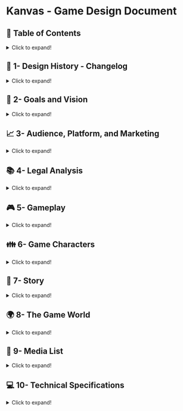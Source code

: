 # Kanvas - Game Design Document<br/>

## :pushpin: Table of Contents
<details>
<summary> Click to expand! </summary>

- [1- Design History - Changelog](#history)
- [2- Goals and Vision](#goals-vision)
  - [2.1 Gameplay synopsis](#gameplay-synopsis)
- [3- Audience, Platform, and Marketing](#audience-platform-market)
  - [3.1 Target audience](#target-audience)
  - [3.2 Platform](#platform)
  - [3.3 System requirements](#system-requirements)
  - [3.4 Top performers](#top-performers)
  - [3.5 Feature comparison](#feature-comparison)
  - [3.6 Sales expectations](#sales-expectations)
- [4- Legal Analysis](#legal-analysis)
- [5- Gameplay](#gameplay)
  - [5.1 Overview](#overview)
  - [5.2 Gameplay description](#gameplay-description)
  - [5.3 Controls](#controls)
    - [5.3.1 Interfaces](#interfaces)
  - [5.4 Rules](#rules)
  - [5.5 Game Procedures](#game-procedures)
  - [5.6 Scoring/winning conditions](#score-win-conditions)
  - [5.7 Modes and other features](#modes)
  - [5.8 Levels](#levels)
    - [5.8.1 Level 0 - The dead tree](#level-0)
    - [5.8.2 Level L - The lighthouse](#level-l)
    - [5.8.3 Level P - The power plant](#level-p)
    - [5.8.1 Level B - The buried city](#level-b)
    - [5.8.1 Level *[letter]* - The *[name]*](#level-letter)
    - [5.8.1 Level 5 - The new tree](#level-5)
  - [5.9 Flowchart](#flowchart)
  - [5.10 Editor](#editor)
- [6- Game Characters](#game-characters)
  - [6.1 Character design](#character-design)
  - [6.2 Types](#types)
    - [6.2.1 PCs (player characters)](#player-characters)
    - [6.2.2 NPCs (nonplayer characters)](non-player-characters)
- [7- Story](#story)
  - [7.1 Synopsis](#synopsis)
  - [7.2 Complete story](#complete-story)
  - [7.3 Backstory](#backstory)
  - [7.4 Narrative devices](#narrative-devices)
  - [7.5 Subplots](#subplots)
    - [7.5.1 Subplot #1](#subplot1)
    - [7.5.2 Subplot #2](#subplot2)
- [8- The Game World](#game-world)
  - [8.1 Overview](#overview)
  - [8.2 Key locations](#key-locations)
  - [8.3 Travel](#travel)
  - [8.4 Mapping](#mapping)
  - [8.5 Scale](#scale)
  - [8.6 Physical objects](#physical-objects)
  - [8.7 Weather conditions](#weather-conditions)
  - [8.8 Day and night](#day-and-night)
  - [8.9 Time](#time)
  - [8.10 Physics](#physics)
  - [8.11 Society/ culture](#society-culture)
- [9- Media List](#media-list)
  - [9.1 Interface assets](#interface-assets)
  - [9.2 Environments](#environments)
  - [9.3 Characters](#characters)
  - [9.4 Animation](#animation)
  - [9.5 Music and sound effects](#music-and-sound-effects)
- [10- Technical Specifications](#technical-specifications)
  - [10.1 Technical analysis](#technical-analysis)
    - [10.1.1 New technology](#new-technology)
    - [10.1.2 Major software development tasks](#major-software-development-tasks)
    - [10.1.3 Risks](#risks)
    - [10.1.4 Alternatives](#alternatives)
    - [10.1.5 Estimated resources required](#estimated-resources-required)
  - [10.2 Development platform and tools](#development-platform-and-tools)
    - [10.2.1 Software](#software)
    - [10.2.2 Hardware](#hardware)
  - [10.3 Delivery](#delivery)
    - [10.3.1 Required hardware and software](#required-hardware-and-software)
    - [10.3.2 Required materials](#required-materials)
  - [10.4 Game engine](#game-engine)
    - [10.4.1 Technical specs](#technical-specs)
    - [10.4.2 Design](#design)
    - [10.4.3 Collision detection](#collision-detection)
  - [10.5 Interface technical specs](#interface-technical-specs)
  - [10.6 Controls' technical specs](#controls-technical-specs)
  - [10.7 Lighting models](#lighting-models)
    - [10.7.1 Modes](#modes)
    - [10.7.2 Models](#models)
    - [10.7.3 Light-sources](#light-sources)
  - [10.8 Rendering system](#rendering-system)
    - [10.8.1 Camera](#camera)
  - [10.9 Internet/network spec](#internet-network-spec)
  - [10.10 System parameters](#system-parameters)
    - [10.10.1 Max players](#max-players)
    - [10.10.2 Servers](#servers)
    - [10.10.3 Customization](#customization)
    - [10.10.4 Connectivity](#connectivity)
    - [10.10.5 Websites](#websites)
    - [10.10.6 Persistence](#persistence)
    - [10.10.7 Saving games](#saving-games)
    - [10.10.8 Loading games](#loading-games)
  - [10.11 Other](#other)
    - [10.11.1 Help](#help)
    - [10.11.2 Manual](#manual)
    - [10.11.3 Setup](#setup)

</details>

## :date: 1- Design History - Changelog <a name="history"></a>
<details>
<summary> Click to expand! </summary>

Include what, when and who changed the GDD for future reference and knowing exactly where to focus when someone else check the document (Use a table). This makes it simple and effortless to track changes to the document.

| V.  | Date       | Description | Author |
|-----|------------|-------------|--------|
| 1.0 | 13/09/2021 | Created the document | Viktor Rydsund |
| 1.1 | 13/09/2021 | Wrote a first draft of 2, 3, 4, 5, 6 and 10 | Mattias Smedman |
| 1.2 | 13/09/2021 | Wrote a first draft of 7 and 8 | Viktor Rydsund |
| 1.3 | 13/09/2021 | Wrote a first draft of 9 | Jonathan Ryytty |
| 1.4 | 26/09/2021 | Reformatted document to markdown | Danny Darwiche |
| 1.5 | 10/10/2021 | Added collapsible chapters, emojis. Updated 4, 5.8, 8.1, 8.2, 8.7, 8.11, 9.5 | Danny Darwiche

</details>

## :mag_right: 2- Goals and Vision <a name="goals-vision"></a>
<details>
<summary> Click to expand! </summary>

Our goal is to create a short and sweet game that takes the player through a journey of discovery through the use of music and colours. We want to create an experience where the player travels through the emotions of sadness, loneliness, friendship and ultimately happiness. We hope to do this through a story without words, told simply through the use of the music, colours, and the world under the ice.

### 2.1 Gameplay synopsis <a name="gameplay-synopsis"></a>
We want to create a very relaxing gameplay loop. The main gameplay loop is simply ice skating without any overwhelmingly complex controls. As the player skates, music will be created through their movement, and the world will react to them based on their input. Through this we hope to create a unique experience.

The game starts off black and white, in the middle of a frozen body of water. The music will be quiet and feel sad, but as the player explores, the world starts to be filled in with colour and the music starts changing. We’re going to aim for a look that reminds people of Ink and Watercolours, we don’t want it to be realistic but we want it to be something that the players can relate to, and that they feel relaxed by.

</details>

## :chart_with_upwards_trend: 3- Audience, Platform, and Marketing <a name="audience-platform-market"></a>
<details>
<summary> Click to expand! </summary>

### 3.1 Target audience <a name="target-audience"></a>
Our target audience is the people who play games a lot more casually. We aren’t aiming at any specific age group, as casual games are becoming increasingly popular even within the age groups that typically play more active games.

We aim to create a game that women can resonate with in some form.

### 3.2 Platform <a name="platform"></a>
We will be developing the game for Windows, Mac and Linux. The reason for this is that Unity natively can build to these platforms without any additional development effort from us.

### 3.3 System requirements <a name="system-requirements"></a>
We’re aiming to have low system requirements as we are not going for very realistic or intensive graphics, though there might be some aspects that require a bit more power from the PC. We have plans to address these performance issues if they come up.

### 3.4 Top performers <a name="top-performers"></a>
ABZU (2016) is one of the best selling games of this type of casual gameplay. In ABZU, you play as a diver swimming alongside aquatic life, and you explore the world that’s under the water directly. While we could not find direct sales figures, it was near the top of the week and month of it’s release on every platform it was released on.

A short hike (2019) is another game that sold very well in a similar genre. In a short hike, the player is tasked with climbing a mountain, and to do so they must interact with the world to unlock new abilities. A short hike also sold very well, doing incredibly well on the Switch compared to how they did on Steam, even though they also did well on Steam.

Journey (2012) is a game that’s known worldwide for its amazing success. In Journey, the player is a robed figure that travels across a vast desert. In Journey there are no words spoken, even though the player can even interact with other players at times. While the exact figures are hard to find, it’s very easy to find that Journey was a very popular game that sold incredibly well on every platform it was released on.

We also took inspiration from The Ramp (2021). The ramp is a simple game where the player plays as a skateboarder on a ramp. While it differs a bit from the previous games, we were inspired by the very simple but catching mechanics of the game. The ramp isn’t nearly as well known as the games mentioned previously, but it is still a game that was well received by those that have played it.

### 3.5 Feature comparison <a name="feature-comparison"></a>
In the first three games mentioned, the player is still actively involved in making events transpire. We aim to create a game where even though the play interacts with the world, it should not feel like the player is in control of the world. Through the use of ice, we have a constant layer between the world that the player is interacting with and the player themself. The colour mechanic is also something that these games do not have. Seeing the world gain colour we hope evokes a feeling of exploration, without the world actually having been changed itself, compared to these games where the world changes because the player is in new areas.

### 3.6 Sales expectations <a name="sales-expectations"></a>
Our current plan is to release this game on Itch, however we’ve been discussing the possibility of releasing this as a commercial game on Steam if it turns out well. We don’t have any specific sales expectations, and would more so be doing it to have had the experience of fully releasing a game on Steam. As the development costs will be minimal, this is an opportune chance to do so.

</details>

## :books: 4- Legal Analysis <a name="legal-analysis"></a>
<details>
<summary> Click to expand! </summary>

Unity allows for games to be released commercially for free as long as the game is developed by a company that makes less than $100k.

We'll be using FMod to combine Unity and Sound easily. The license for FMod is free as long as we've made less than $200k in revenue this year, which we're not expecting in the slightest.

Maya’s license does not allow us to sell the game commercially unless we pay for it. We might need to focus on Blender if we decide to go the route of commercially licensing this game.

We will keep the commercial aspect in mind for every asset we might buy.

We will need to check if the name “Kanvas” is a name that we are free to use, however the name is easily changed so this is not a big concern at this moment.

All of this is mainly dependent on how well the game turns out. We want to have a good game that we can point towards and say that we have officially licensed by the time we finish our studies, and this is a good chance for this to happen.

</details>

## :video_game: 5- Gameplay <a name="gameplay"></a>
<details>
<summary> Click to expand! </summary>

### 5.1 Overview <a name="overview"></a>
The core gameplay loop is incredibly simple. The game starts off black and white, and the player moves on the ice through skating, possibly through the use of matching a rhythm, and as they explore the world they will encounter wild life, typically that lives under the ice, that they can sync up with to create unique events. After triggering a big event, the player will unlock the ability to see a new colour.

![Gameplay](https://drive.google.com/uc?export=view&id=1BFIyZmLKUMcRTxv-Z7jZ3JtbRwBXypP6)

### 5.2 Gameplay description <a name="gameplay-description"></a>
As the player moves through the world, they will encounter different events. The player will need to interact with these events through various means. The ways to interact with the events is the following ways:

Leading a fish from one point to another. Helping the fish find its way back to it’s school makes the fish swim happily in a way that knocks something over, which releases a colour back into the world.

The player has to match the pattern that fish are swimming in to make them move in a certain way.

The player has to move over certain areas of the ice that play unique sounds whenever the player is on them to wake up a sleeping animal.

The player has to follow a fish that tries to run away from her.

The player has to help a crab get through a maze by swimming above it while following the pattern of the maze.

### 5.3 Controls <a name="controls"></a>
The full controls are still undecided. We’re planning on trying a few different versions to find which works the best for a relaxing game.

The controller we are the most interested in is one where you have to press keys in a certain rhythm to move forward, however we are conscious of how it might make the game feel more stressful than it should. An example of this is to use A and D to alternate between which leg you’re using to move, and using left and right arrow keys to turn, and the player has to alternate A and D to a rhythm.

![Controls](https://drive.google.com/uc?export=view&id=1KgBTJAzdxnHzwy2c-fG0bcggU_Q6oTln)

Another version is where instead of the player having to match a rhythm in their movement, we instead just have the animations and sounds from hitting the ice match a rhythm. This takes out a lot of the gameplay from moving around, where we instead just let the player move freely through the use of WASD, however it might lead to a much more relaxing gameplay feel.

#### 5.3.1 Interfaces <a name="interfaces"></a>
Main Menu Example:

![MainMenu](https://drive.google.com/uc?export=view&id=1PG7Oyxe07W6tfUmoL7jBdFJYS293GUHi)

In the main menu, the player only has three different choices. They can either start the game, change the settings, or quit. We might possibly add a load feature if the game ends up being longer than ~1 hour.

While the game is running, there isn’t actually any interface or UI. The player has no resource or information that they need to track, so we’re leaving the in-game screen as clean as possible, so that there’s more space for the player to look at the world.

### 5.4 Rules <a name="rules"></a>
If you have created a prototype, describing the rules of your game will be much easier. You will need to define all the game objects, concepts, their behaviors, and how they relate to one another in this section.

The player only has black and white colours at the start of the game.

The player unlocks more colours as they complete various events. These events will be filled in here as the game is developed:
- The player can swim over specific parts of the ice to play sounds. These sounds will trigger events when played in the right order.
- Certain fish will follow the player to a location. If the player strays too far from the goal while guiding the fish will swim back to its original location.
- The player has to swim in specific patterns to match with the fish.

The player has no way of directly interacting with the wild life, as in they can not touch it. Any interaction they have will be distant.

Wildlife fish will be swimming around under the ice for the player to look at. Most of these will be swimming aimlessly.

If the player gets lost or does not make progress for a certain amount of time, a noticeable fish will help guide the player towards their goal.

### 5.5 Game Procedures <a name="game-procedures"></a>
The player wakes up, with no colours unlocked. They explore the ice and find one of a few events, finishing it will unlock a new colour. Once they’ve done this for all the events, the game is finished.

### 5.6 Scoring/winning conditions <a name="score-win-conditions"></a>
The win condition of the game happens when the player has finished all the major events and they have unlocked all the colours. When they’ve done this, the game will trigger an ‘end scene’ event that will be a drastic encounter that makes the player lose all their colours again for a short while. Once they get them all back to a short impactful moment, the game will end.

### 5.7 Modes and other features <a name="modes"></a>
After the game has ended the player is free to skate around on the ice.

### 5.8 Levels <a name="levels"></a>
The designs for each level should be laid out here. The more detailed the better.

The game does not feature levels in the traditional sense since the game has a non-linear open world progression. Instead there are a set amount of locations in the world the player needs to find where they can interact with their surroundings. We consider these locations and interactions Kanvas' levels.

#### 5.8.1 Level 0 - The dead tree <a name="level-0"></a>
This is the area the player starts the game from and is placed at the center of the map. At the start of the game, when the player has no colors unlocked, this area is barren and the only thing the player can outline is the stem and branches of a tree. This tree and area is a central location to the game as it will change throughout the playthrough and be the final location the player needs to return to once all colors have been unlocked. This serves as a tutorial, introducing the companion fish and teaching the player how to skate and sync to the music.

*[Images/sketches of the location to be added.]*

#### 5.8.2 Level L - The lighthouse <a name="level-l"></a>
The lighthouse is located at the eye of a storm. The player has to navigate through the storm to reach this place. The storm is hard to navigate through and constantly pushes the player away from the center disorienting them. The lighthouse is filled with water, inhabited by countless of eels. Every now and then they send out shocks of electricity, temporarily lighting the lighthouse. The player can use this beam of light whenever it appears to realign themselves and push through towards the center. At the center it is calm and quiet. Some interaction is to be performed here.

*[Images/sketches of the location to be added.]*

#### 5.8.3 Level P - The power plant <a name="level-p"></a>
The plant is a submerged frozen power plant with large silos and chimneys extruding the ice. Different types of animals use this place as their playground creating music with the different parts of the plant. For instance frogs croaking into the large silos to create reverbs and echoes. The play is expected to accompany their music with their own to complete some interaction.

*[Images/sketches of the location to be added.]*

#### 5.8.4 Level B - The buried city <a name="level-b"></a>
The buried city is an area of the game where a large city is buried under ice. The player can skate freely around above it and see aquatic life that has inhabited the buildings and streets. In this city different types of fish are lost and the player needs to lead them back to their shoal. The player thus explores the city and helps the animals they find.

*[Images/sketches of the location to be added.]*

#### 5.8.5 Level *[Letter]* - The *[name]* <a name="level-letter"></a>
[Location still to be determined]

#### 5.8.6 Level 5 - The new tree <a name="level-5"></a>
The new tree is the same location as the dead tree (level 0). The difference is that the player, at this stage, has unlocked all the colors and the scene has thus changed. The area is now sprawling with life and color. This is the place where the finale of the game will take place. Whilst the ending isn't finished one thought is a confrontation with the orca.

*[Images/sketches of the location to be added.]*

### 5.9 Flowchart <a name="flowchart"></a>
Create a flowchart showing all the areas and screens that will need to be created.

Below is the basic outline of how we imagine the game world. The world is open, meaning that each section of the map is accessible from the get-go. Each area has a subset of meaningful interactions.

The following is an example of how such an event might be structured:

EX) **Section A**: Has the interaction of guiding a single lost red fish back to the school of fish with the corresponding color. Doing this will unlock the color “Red” and the accompanying music.

**Section E**: This is the final area of the game. When all other areas have been completed the end event happens here

![WorldLayout](https://drive.google.com/uc?export=view&id=1LcCZqW5GkJ2moDL5mDXKRCWWynhtrk5-)

### 5.10 Editor <a name="editor"></a>

</details>

## :family: 6- Game Characters <a name="game-characters"></a>
<details>
<summary> Click to expand! </summary>

This is where you describe any game characters and their attributes.

### 6.1 Character design <a name="character-design"></a>
The character is a woman who wakes up alone on the ice. We’re going for a watercolour and ink feel on everything, so they will have clear defined lines, and when colours are all in the world again they  will be colourful.

### 6.2 Types <a name="types"></a>

#### 6.2.1 PCs (player characters) <a name="player-characters"></a>
Our player character has no attributes that they need to keep track of. It’ll simply be just a character that you can move around freely.

#### 6.2.2 NPCs (non-player characters) <a name="non-player-characters"></a>
If your game involves character types, you will need to treat each one as an object, defining its properties and functionality.

Our game has no NPCs that the player talks to interacts with, but there will be a large amount of NPC animals. Each unique animal will get a subsection here that explains their purpose:

##### 6.2.2.1 Behavior
If the artificial intelligence is an important component of your project since the NPCs have a set of complex intertwined systems, you should open a subsection or whole section only for it.
We will be utilizing a few versions of AI to create a natural feeling wildlife. Most of the fish will be controlled through Boids, so that they appear to be moving around naturally. Some of the other fishes will use pathfinding and behaviour trees to make sure that they’re more noticeable, but still feel natural.

</details>

## :speech_balloon: 7- Story <a name="story"></a>
<details>
<summary> Click to expand! </summary>

### 7.1 Synopsis <a name="synopsis"></a>
A lost ice-skater befriends a fish and restores colour and music to the world. The fish dies and the protagonist becomes sad. Later the fish is revealed to be alive and the world becomes vibrant again.

### 7.2 Complete story <a name="complete-story"></a>
This is your chance to outline the entire story. Do not just tell the story, structure it as it will unfold in the gameplay and try to follow the dramatic arcs presented in class.

**Chapter 1**:

The basic premise of the story is as follows: The polar ice caps have melted and the world has been flooded. A new ice age begins and the ocean is frozen yet again. Leaving only the tip of once recognizable landmarks above the heavy curtain of ice.

Lost and frozen our protagonist wakes up with no memories of events prior. As the protagonist fully wakes up it dawns that something is amiss. The “colours of music” are long gone leaving only a black and white silhouette.

Wandering the desolated planes of ice our protagonist crosses paths with seemingly the only other life around. A little red fish. This strange meeting does not go as planned as the red fish initially is avoidant of any interaction.

. . .

Note: - Below are writing prompts used to plot out key happenings in the story.

**Chapter 2**:

As our protagonist learns more of the world she understands that through ice-skating the world can be altered.

**Chapter ?**:

The little red fish who now has become a friend in need dies. The death of the fish launches our protagonist back into a cycle of hopelessness as the “colours of music” fade once more.

**Ending**:

Suddenly powerful rhythmic thuds can be felt as the ice shakes. The thuds seem to hint at our protagonist, urging her to follow and investigate. Following the thuds to its source it becomes clear that our friend the red fish survived. This reveal makes our protagonist so happy the “colors of music” return.

### 7.3 Backstory <a name="backstory"></a>
Describe any important elements of your story that do not tie directly into the gameplay. For instance, the backstory of how the dwarfs found ancient weapons and as such they dominate the region. It does not need to make it to the actual game but it is good as reference.

As mentioned, the story takes place on a large frozen over sea. In this story the presence of music and colours are tied together. Meaning music has a dimension of form and colour.

### 7.4 Narrative devices <a name="narrative-devices"></a>
Describe the various ways in which you plan to reveal the story. What are the devices you plan to use to tell the story?

The story is never told explicitly but instead via exploration and interaction with the environment. Ice being see-through lends itself to telling stories under the ice.

### 7.5 Subplots <a name="subplots"></a>
Since games do not need to be linear, there might be numerous smaller stories interwoven into the main story. Describe each of these subplots and explain how they tie into the gameplay and the master plot.

#### 7.5.1 Subplot #1 <a name="subplot1"></a>
Our protagonist encounters a ginormous eye frozen solid near the surface of the ice. Later as colour is restored the eye opens and the iris starts looking around. This orca is later responsible for the loud thuds guiding our player back to the red fish.

#### 7.5.2 Subplot #2 <a name="subplot2"></a>
tbd

</details>

## :earth_africa: 8- The Game World <a name="game-world"></a>
<details>
<summary> Click to expand! </summary>

### 8.1 Overview <a name="overview"></a>
In a lot of ways the world is reminiscent to ours taking place in a not so distant future. The exception however is that the world is flooded by the oceans with a thick layer of ice encapsulating it. The players world exists only on the ice. The aquatic life however live freely within the ruins of the past civilization.

It is a cold and desolate world for anything above the surface, with the only colors left being black and white. With time, warmth is restored to the world through music, colors and friendship as the player interacts with the world around them. Whilst the environmental setting is explicit, the majority of elements in the world are left implicit. An empty canvas onto which the player can project their own interpretation and meaning hence the games title and the game starting of as black and white but allowing the player to create music and even draw on the ice with their trails.

### 8.2 Key locations <a name="key-locations"></a>
The game will feature a lot of locations, some more important than others. They can be categorized as 2 types, Essential and Atmospheric. The essential locations are the ones outlined in section 5.8 Levels. The player is required to find them in order to complete the game. The atmospheric locations can be thought of as decorations. They fill the world with variation, breaking up the monotony of the otherwise flat and boring world the player would be presented when skating from one essential location to the next. The atmospheric don't serve an interactive purpose. They are mostly a visual component which also helps the player orient themselves in the world and get a sense of direction.

List of locations:

<details>
<summary> The dead tree </summary>

- **Type**: Essential
- **Number of colors**: None
- **Breadcrumb**: The only tree, companion fish
- **Description**: This is the starting area of the game which is at the center of the world. It features a lone tree breaking through the ice at the bottom of the stem. Initially it looks dead, a bare tree with no leaves, no color, the ice surrounding it being completely white. This is because the player has yet to explore the world and unlock any new colors. As the player progresses and unlocks new colors in the world, color and life is brought back to this tree and it's surroundings. The tree revitalizes and leaves reappear, under the ice all sorts of fish can be seen swimming around. Whether the tree was actually ever dead and regrown or if the character simple changes their point of view of the world as the game progresses will never be explicitly stated. This is part of the subtle environmental storytelling where as few things are defined allowing the player to project their own interpretation and meaning to the different interactions and developments of the world.

</details>

<details>
<summary> The lighthouse </summary>

- **Type**: Essential
- **Number of colors**: 0-3
- **Breadcrumb**: Snow storm, light beam
- **Description**: The lighthouse is covered in a heavy snow storm. Only at the eye of the storm can tranquility be found. The player must endure the storm and push their way through despite its attempts to force the player out. Inside the storm the player has little chance of navigating through since they will be moved and rotated by the storm all the while the view is very limited. They are however not alone. The lighthouse is full with water with eels living inside. Whenever they release a pulse of electricity the lighthouse lights up for a couple of seconds. This will give the player the direction they need to navigate the storm. Thus, even after civilizations fall the trusty lighthouse still fulfills its purpose (with a little help from its new residents). Thematically the storm and lighthouse represent the feeling of being lost and overwhelmed yet overcoming adversity and finding a state of peace thanks to a little help. Once at the center, the player can perform some interaction to unlock a color.

</details>

<details>
<summary> The power plant </summary>

- **Type**: Essential
- **Number of colors**: 0-3
- **Breadcrumb**: Faint music in the distance
- **Description**: The power plant is a visual representation of the cause of the state of the world. Disregard of the environment causes the civilization to fall. Once a hostile place it now serves as a playground for animals where they create their own music using the husk of the very thing that once threatened their eco system. The player can hear the sound of frogs croaking into silos or seals barking into pipes long before they reach the location. At this place the player needs to harmonize with the animals to create some musical piece thus unlocking a new color.

</details>

<details>
<summary> The buried city </summary>

- **Type**: Essential
- **Number of colors**: 0-3
- **Breadcrumb**: Large city under ice, companion fish
- **Description**: The buried city is an artifact of the past civilization now inhabited by aquatic life. Since the player is above the city they can freely skate above it and explore it from any angle. Here some lost fish can be found and the player can guide them through the streets and buildings of the city to return the to their shoal. This is the interaction that takes place at this location.

</details>

<details>
<summary> The new tree </summary>

- **Type**: Essential
- **Number of colors**: 4
- **Breadcrumb**: Trail of leaves, companion fish
- **Description**: The new tree is actually the same tree from the starting location. At this point of the game a lot has changed and the scenery with the original tree looks very different to the point where one could assume it is a different one. "The new tree" alludes to "the new me" referencing that the character and player have changed since the start of their journey and are not the same as they were. Whether a physical change (the tree revitalized) or a emotional change (perspective of the world) the scene is set for the player to determine this themselves. This is the finale location of the game. Once here the player will need to complete one final interaction before the climax of the game. What the finale will be is still undetermined.

</details>

<details>
<summary> The ice canyon </summary>

- **Type**: Atmospheric
- **Number of colors**: None
- **Breadcrumb**: None
- **Description**: A large canyon of separated ice frozen deep into the ocean. Serves as some world border or cutoff point limiting access to some areas from certain directions.

</details>

<details>
<summary> The frozen waterfalls </summary>

- **Type**: Atmospheric
- **Number of colors**: None
- **Breadcrumb**: None
- **Description**: A small area featuring rivers and waterfalls frozen solid. A peaceful and quiet stop on the road. The player can skate of course skate behind the waterfall to find some hidden thing.

</details>

<details>
<summary> The flower field </summary>

- **Type**: Atmospheric
- **Number of colors**: None
- **Breadcrumb**: None
- **Description**: A field of flowers on the ice. Near some shore or hill a field of flora are stuck in the ice creating a field of flowers on top of the ice. No necessary interaction just a colorful field of flowers to skate amongst with the music.

</details>

<details>
<summary> The orca </summary>

- **Type**: Atmospheric
- **Number of colors**: None
- **Breadcrumb**: None
- **Description**: An orca frozen solid along the surface of the ice. At first it is not visible because the required colors are missing. As more colors are unlocked new elements to the orca become visible. For instance if we unlock blue, we can spot a large blue eye looking back at us from the ice. As more colors are unlocked more warmth is brought into the world through color, music and friendship. This warmth causes the orca to thaw eventually breaking out of the ice and returning into the waters. Visiting this place after it has escaped will leave trails of its path and shattered ice.

</details>

<br/>

![WorldLayout](https://drive.google.com/uc?export=view&id=1LcCZqW5GkJ2moDL5mDXKRCWWynhtrk5-)

### 8.3 Travel <a name="travel"></a>
Travel will be done through skating. No fast travel.

### 8.4 Mapping <a name="mapping"></a>
Open world, divided into five zones each containing a key location.

### 8.5 Scale <a name="scale"></a>
It will take the player a few minutes to skate the map border to border.

![Scale](https://drive.google.com/uc?export=view&id=19QiKrK1m9Q1xP4fSWk1TFuvbHgDKJ4x5)

### 8.6 Physical objects <a name="physical-objects"></a>
None.

### 8.7 Weather conditions <a name="weather-conditions"></a>
The game will feature different weather conditions. These range from rain and snow to wind and heavy storms. They will all have different effects on their surroundings and the player.

**Snow** will increase the friction of the ice making the player slower.

**Rain** will lower the friction of the ice making the player slide more.

**Wind** will push the player in a certain direction increasing their movement speed along that direction but lowering their speed in any other direction.

**Storm** will have similar functionality to wind however it limits the players visibility and attempts to push them out and rotate them making the storms very hard to navigate.

### 8.8 Day and night <a name="day-and-night"></a>
TBD

### 8.9 Time <a name="time"></a>
Real time.

### 8.10 Physics <a name="physics"></a>
Real life physics (more or less).

### 8.11 Society/culture <a name="society-culture"></a>
Because the game takes place in a near future setting to our own a lot of the societal and cultural setting is similar to our own. However, because the world is flooded this civilization has disappeared and the only remnant of humanity could be the main character. Whether or not the player is the last human alive is outside the scope of the story, which focuses on more personal issues like depression or loss. The frozen world is a catalyst to visualize these issues.

</details>

## :art: 9- Media List <a name="media-list"></a>
<details>
<summary> Click to expand! </summary>

Any type of digital asset that you will be using should be placed here.

### 9.1 Interface assets <a name="interface-assets"></a>

### 9.2 Environments <a name="environments"></a>
These are references for assets that will be produced/ purchased:

https://assetstore.unity.com/packages/3d/environments/landscapes/stylized-ice-formations-163302

https://assetstore.unity.com/packages/3d/environments/stylized-nature-pack-37457

https://assetstore.unity.com/packages/3d/vegetation/story-northern-nature-164556

https://blenderartists.org/t/black-and-white-comic-book-materials-cycles/645066

### 9.3 Characters <a name="characters"></a>

### 9.4 Animation <a name="animation"></a>
Purchased:
https://assetstore.unity.com/packages/3d/animations/female-speed-skater-134446

### 9.5 Music and sound effects <a name="music-and-sound-effects"></a>
List all of the media that will need to be produced. The specifics of your game will dictate what categories you need to include. Be detailed with this list, and create a file naming convention up front. This can avoid a lot of confusion later on.

**Elvins Theme**: <br/>
https://drive.google.com/file/d/1WGvEP0Pn1RtlSUsIFNBEHG80pqUs2S6H/view?usp=sharing

**Aramis Theme**: <br/>
https://drive.google.com/file/d/1M8eDLzNd0i3LuxDolsAWynsjCHU_N7ec/view?usp=sharing

**Alexanders Theme**: <br/>
https://drive.google.com/file/d/1NkHCHW2pyYD7N00V79hH-gSXizjV4pCS/view?usp=sharing
<br/>
https://drive.google.com/file/d/1Y84VaUGPoFpLW8fQPkE5IOqFUwH0_8uB/view?usp=sharing

</details>

## :computer: 10- Technical Specifications <a name="technical-specifications"></a>
<details>
<summary> Click to expand! </summary>

### 10.1 Technical analysis <a name="technical-analysis"></a>

#### 10.1.1 New technology <a name="new-technology"></a>
Is there any new technology that you plan on developing for this game? If so, describe it in detail.

#### 10.1.2 Major software development tasks <a name="major-software-development-tasks"></a>
We are using a preexisting game engine to make the development process easier. We will be developing through Unity.

The only major software that we need to develop is a tool that will help the process. We will be developing a tool that...

#### 10.1.3 Risks <a name="risks"></a>
What are the risks inherent in your strategy?

#### 10.1.4 Alternatives <a name="alternatives"></a>
Are there any alternatives that can lower the risks and the cost?

#### 10.1.5 Estimated resources required <a name="estimated-resources-required"></a>
Describe the resources you would need to develop the new technology and software needed for the game.

### 10.2 Development platform and tools <a name="development-platform-and-tools"></a>
Describe the development platform, as well as any software tools and hardware that are required to produce the game.

#### 10.2.1 Software <a name="software"></a>
- Github - Used as version control and as a way for us to organize all our work.
- Maya & Blender - Used to create 3D Models.
- Unity - Used as a game engine for the entire process.

#### 10.2.2 Hardware <a name="hardware"></a>

### 10.3 Delivery <a name="delivery"></a>
How do you plan to deliver this game? Over the Internet? Via an app service? At a brick-and-mortar location? What is required to accomplish this?

The game will be delivered through some online game publishing website. It’ll either be through Itch as a free game or through Steam as a paid one.

#### 10.3.1 Required hardware and software <a name="required-hardware-and-software"></a>

#### 10.3.2 Required materials <a name="required-materials"></a>

### 10.4 Game engine <a name="game-engine"></a>

#### 10.4.1 Technical specs <a name="technical-specs"></a>
What are the specs of your game engine?

#### 10.4.2 Design <a name="design"></a>
Describe the design of your game engine.

#### 10.4.3 Collision detection <a name="collision-detection"></a>
If your game involves collision detection, how does it work?

### 10.5 Interface technical specs <a name="interface-technical-specs"></a>
This is where you describe how your interface is designed from a technical perspective. What tools do you plan to use, and how will it function?

### 10.6 Controls' technical specs <a name="controls-technical-specs"></a>
This is where you describe how your controls work from a technical perspective. Are you planning on supporting any unusual input devices that would require specialized programming?

### 10.7 Lighting models <a name="lighting-models"></a>
Lighting can be a substantial part of a game. Describe how it works and the features that you require.

#### 10.7.1 Modes <a name="modes"></a>

#### 10.7.2 Models <a name="models"></a>

#### 10.7.3 Light sources <a name="light-sources"></a>

### 10.8 Rendering system <a name="rendering-system"></a>

#### 10.8.1 Camera <a name="camera"></a>

### 10.10 System parameters <a name="system-parameters"></a>

#### 10.10.1 Max players <a name="max-players"></a>
1

#### 10.10.2 Servers <a name="servers"></a>
None.

#### 10.10.3 Customization <a name="customization"></a>
None.

#### 10.10.4 Connectivity <a name="connectivity"></a>
None.

#### 10.10.5 Websites <a name="websites"></a>
None.

#### 10.10.6 Persistence <a name="persistence"></a>
None.

#### 10.10.7 Saving games <a name="saving-games"></a>
Possibly.

#### 10.10.8 Loading games <a name="loading-games"></a>

### 10.11 Other <a name="other"></a>

#### 10.11.1 Help <a name="help"></a>

#### 10.11.2 Manual <a name="manual"></a>

#### 10.11.3 Setup <a name="setup"></a>

</details>